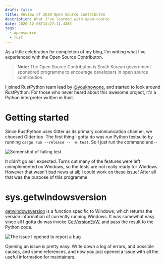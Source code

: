 ```yaml
---
draft: false
title: Review of 2020 Open Source Contributon
description: What I've learned with open-source
date: 2020-12-06T14:27:11.438Z
tags:
  - opensource
  - rust
---
```

As a little celebration for completion of my blog, I'm writing what I've experienced with the Open Source Contributon.

> **Note:** The Open Source Contributon is South Korean government-sponsored programme to encourage developers in open source contribution.

I joined RustPython team lead by [@youknowone](https://github.com/youknowone), and started to look around RustPython. For those who never heard about this awesome project, it's a Python interpreter written in Rust.

# Getting started

Since RustPython uses Gitter as its primary communication channel, we choosed Gitter too. The first thing I gotta do was run Python testsuite by running `cargo run --release -- -m test`. So I just run the command and--

![Screenshot of failing test](/images/uploads/1.png)

It didn't go as I expected. Turns out many of the features were left unimplemented on Windows, so the tests are not really ready for Windows. However that wasn't bad news at all; I could work on these issue! After all that was the purpose of this programme.

# sys.getwindowsversion

[getwindowsversion](https://docs.python.org/3.8/library/sys.html#sys.getwindowsversion) is a function specific to Windows, which returns the version information of currently running Windows. It was somewhat easy since all I gotta do was invoke [GetVersionExW](https://docs.microsoft.com/en-us/windows/win32/api/sysinfoapi/nf-sysinfoapi-getversionexw), and pass the result to the Python code.

![The issue I opened to report a bug](/images/uploads/getwindowsversion-issue.png)

Opening an issue is pretty easy. Write down a log of errors, and possible causes, and some references, and now you just opened a issue with all the useful information for maintainers.